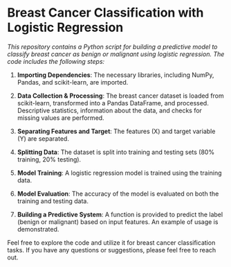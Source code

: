 # Breast Cancer Classification with Logistic Regression

*This repository contains a Python script for building a predictive model to classify breast cancer as benign or malignant using logistic regression. The code includes the following steps:*

1. **Importing Dependencies**: The necessary libraries, including NumPy, Pandas, and scikit-learn, are imported.

2. **Data Collection & Processing**: The breast cancer dataset is loaded from scikit-learn, transformed into a Pandas DataFrame, and processed. Descriptive statistics, information about the data, and checks for missing values are performed.

3. **Separating Features and Target**: The features (X) and target variable (Y) are separated.

4. **Splitting Data**: The dataset is split into training and testing sets (80% training, 20% testing).

5. **Model Training**: A logistic regression model is trained using the training data.

6. **Model Evaluation**: The accuracy of the model is evaluated on both the training and testing data.

7. **Building a Predictive System**: A function is provided to predict the label (benign or malignant) based on input features. An example of usage is demonstrated.

Feel free to explore the code and utilize it for breast cancer classification tasks. If you have any questions or suggestions, please feel free to reach out.
